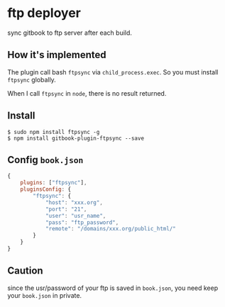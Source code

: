 # ftp deployer

sync gitbook to ftp server after each build.

## How it's implemented

The plugin call bash `ftpsync` via `child_process.exec`. So you must install `ftpsync` globally.

When I call `ftpsync` in `node`, there is no result returned.


## Install

```
$ sudo npm install ftpsync -g
$ npm install gitbook-plugin-ftpsync --save
```

## Config `book.json`

```js
{
    plugins: ["ftpsync"],
    pluginsConfig: {
        "ftpsync": {
            "host": "xxx.org",
            "port": "21",
            "user": "usr_name",                              
            "pass": "ftp_password",                                 
            "remote": "/domains/xxx.org/public_html/"
        } 
    }
}
```

## Caution

since the usr/password of your ftp is saved in `book.json`, you need keep your `book.json` in private.
